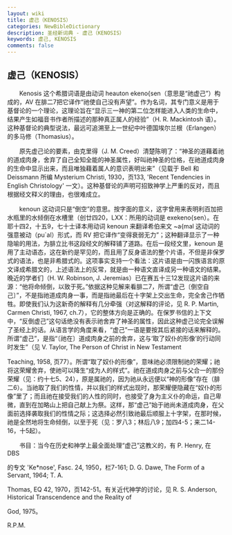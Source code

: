 ```yaml
---
layout: wiki
title: 虚己（KENOSIS）
categories: NewBibleDictionary
description: 圣经新词典 - 虚己（KENOSIS）
keywords: 虚己, KENOSIS
comments: false
---
```


## 虚己（KENOSIS）

　　Kenosis 这个希腊词语是由动词 heauton ekeno{sen（意思是“祂虚己”）构成的，AV 在腓二7把它译作“祂使自己没有声望”。作为名词，其专门意义是用于基督论的一个理论，这理论旨在“显示三一神的第二位怎样能进入人类的生命中，结果产生如福音书作者所描述的那种真正属人的经验”（H. R. Mackintosh 语）。这种基督论的典型说法，最远可追溯至上一世纪中叶德国埃尔兰根（Erlangen）的多马修（Thomasius）。

　　原先虚己论的要素，由克里得（J. M. Creed）清楚陈明了：“神圣的道藉着祂的道成肉身，舍弃了自己全知全能的神圣属性，好叫祂神圣的位格，在祂道成肉身的生命中显示出来，而且唯独藉着属人的意识表明出来”（见载于 Bell 和 Deissmann 所编 Mysterium Christi, 1930，页133, 'Recent Tendencies in English Christology' 一文）。这种基督论的声明可招致神学上严重的反对，而且根据经文释义的理由，也很难成立。

　　kenoun 这动词只是“倒空”的意思。按字面的意义，这字曾用来表明利百加把水瓶里的水倾倒在水槽里（创廿四20，LXX：所用的动词是 exekeno{sen）。在耶十四2，十五9，七十士译本用动词 kenoun 来翻译希伯来文 ~a{mal 这动词的强意被动（pu`al）形式，而 RV 把它译作“变得衰弱无力”；这种翻译显示了一种隐喻的用法，为腓立比书这段经文的解释铺了道路。在后一段经文里，kenoun 是用了主动语态，这在新约是罕见的，而且用了反身语法的整个片语，不但是非保罗式的语法，也是非希腊式的。这项事实支持一个看法：这片语是由一闪族语言的原文译成希腊文的，上述语法上的反常，就是由一种语文直译成另一种语文的结果。晚近的学者们（H. W. Robinson, J. Jeremias）已在赛五十三12发现这片语的来源：“他将命倾倒，以致于死。”依据这种见解来看腓二7，所谓“虚己〔倒空自己〕”，不是指祂道成肉身一事，而是指祂最后在十字架上交出生命，完全舍己作牺牲。即使我们认为这新奇的解释有几分牵强（对这解释的评论，见 R. P. Martin, Carmen Christi, 1967, ch.7），它的整体方向是正确的。在保罗书信的上下文中，“反倒虚己”这句话绝没有表示祂舍弃了神圣的属性，因此这种虚己论完全误解了圣经上的话。从语言学的角度来看，“虚己”一语是要按其后紧接的话来解释的。所谓“虚己”，是指“〔祂在〕道成肉身之前的舍弃，这与‘取了奴仆的形像’的行动同时发生”（见 V. Taylor, The Person of Christ in New Testament

Teaching, 1958, 页77）。所谓“取了奴仆的形像”，意味祂必须限制祂的荣耀；祂将这荣耀舍弃，使祂可以降生“成为人的样式”。祂在道成肉身之前与父合一的那份荣耀（见：约十七5、24），原是属祂的，因为祂从永远便以“神的形像”存在（腓二6）。当祂取了我们的性情，并以我们的样式出现时，那荣耀便隐藏在“奴仆的形像”里了；而且祂在接受我们的人性的同时，也接受了身为主义仆的命运，自己卑微，直到在加略山上把自己献上为祭。这样，那“虚己”始于祂尚未道成肉身，在父面前选择袭取我们的性情之际；这选择必然引致祂最后顺服上十字架，在那时候，祂是全然地将生命倾倒，以至于死（见：罗八3；林后八9；加四4-5；来二14-16，十5起）。

　　书目：当今在历史和神学上最全面处理“虚己”这教义的，有 P. Henry, 在 DBS

的专文 'Ke*nose', Fasc. 24, 1950，栏7-161; D. G. Dawe, The Form of a Servant, 1964; T. A.

Thomas, EQ 42, 1970，页142-51。有关近代神学的讨论，见 R. S. Anderson, Historical Transcendence and the Reality of

God, 1975。

R.P.M.








